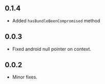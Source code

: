 ## 0.1.4

* Added `hasBundleBeenCompromised` method

## 0.0.3

* Fixed android null pointer on context.

## 0.0.2

* Minor fixes.
